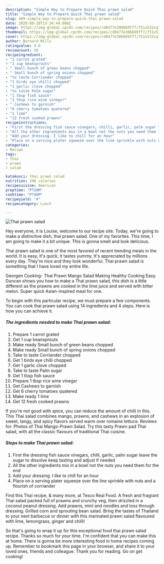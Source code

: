 ```yaml
---
description: "Simple Way to Prepare Quick Thai prawn salad"
title: "Simple Way to Prepare Quick Thai prawn salad"
slug: 489-simple-way-to-prepare-quick-thai-prawn-salad
date: 2020-09-28T13:34:44.886Z
image: https://img-global.cpcdn.com/recipes/cd8477e306669ff7/751x532cq70/thai-prawn-salad-recipe-main-photo.jpg
thumbnail: https://img-global.cpcdn.com/recipes/cd8477e306669ff7/751x532cq70/thai-prawn-salad-recipe-main-photo.jpg
cover: https://img-global.cpcdn.com/recipes/cd8477e306669ff7/751x532cq70/thai-prawn-salad-recipe-main-photo.jpg
author: Bernard Mills
ratingvalue: 4.6
reviewcount: 10
recipeingredient:
- "1 carrot grated"
- "1 cup beansprouts"
- " Small bunch of green beans chopped"
- " Small bunch of spring onions chopped"
- "to taste Corriander chopped"
- "1 birds eye chilli chopped"
- "1 garlic clove chopped"
- "to taste Palm sugar"
- "1 tbsp fish sauce"
- "1 tbsp rice wine vinegsr"
- " Cashews to garnish"
- "6 cherry tomatoes quatered"
- "1 lime"
- "12 fresh cooked prawns"
recipeinstructions:
- "First the dressing fish sauce vinegars, chilli, garlic, palm sugar leave the sugar to dissolve keep tasting and adjust if needed"
- "All the other ingredients mix in a bowl not the nuts you need them for the end"
- "Add your dressing. I like to chill for an hour"
- "Place on a serving plater squeeze over the line sprinkle with nuts and a flourish of corriander"
categories:
- Recipe
tags:
- thai
- prawn
- salad

katakunci: thai prawn salad 
nutrition: 190 calories
recipecuisine: American
preptime: "PT28M"
cooktime: "PT46M"
recipeyield: "4"
recipecategory: Lunch

---
```



![Thai prawn salad](https://img-global.cpcdn.com/recipes/cd8477e306669ff7/751x532cq70/thai-prawn-salad-recipe-main-photo.jpg)

Hey everyone, it is Louise, welcome to our recipe site. Today, we're going to make a distinctive dish, thai prawn salad. One of my favorites. This time, I am going to make it a bit unique. This is gonna smell and look delicious.

Thai prawn salad is one of the most favored of recent trending meals in the world. It is easy, it's quick, it tastes yummy. It's appreciated by millions every day. They're nice and they look wonderful. Thai prawn salad is something that I have loved my entire life.

Georgen Cooking- Thai Prawn Mango Salad Making Healthy Cooking Easy. Duncan shows you how to make a Thai prawn salad, this dish is a little different as the prawns are cooked in the lime juice and served with bitter melon. Super quick Asian-inspired meal for one.


To begin with this particular recipe, we must prepare a few components. You can cook thai prawn salad using 14 ingredients and 4 steps. Here is how you can achieve it.

<!--inarticleads1-->

##### The ingredients needed to make Thai prawn salad:

1. Prepare 1 carrot grated
1. Get 1 cup beansprouts
1. Make ready  Small bunch of green beans chopped
1. Make ready  Small bunch of spring onions chopped
1. Take to taste Corriander chopped
1. Get 1 birds eye chilli chopped
1. Get 1 garlic clove chopped
1. Take to taste Palm sugar
1. Get 1 tbsp fish sauce
1. Prepare 1 tbsp rice wine vinegsr
1. Get  Cashews to garnish
1. Get 6 cherry tomatoes quatered
1. Make ready 1 lime
1. Get 12 fresh cooked prawns


If you&#39;re not good with spice, you can reduce the amount of chilli in this. This Thai salad combines mango, prawns, and cashews in an explosion of sweet, tangy, and spicy flavors served warm over romaine lettuce. Reviews for: Photos of Thai Mango-Prawn Salad. Try this tasty Prawn pad Thai salad, with all the classic flavours of traditional Thai cuisine. 

<!--inarticleads2-->

##### Steps to make Thai prawn salad:

1. First the dressing fish sauce vinegars, chilli, garlic, palm sugar leave the sugar to dissolve keep tasting and adjust if needed
1. All the other ingredients mix in a bowl not the nuts you need them for the end
1. Add your dressing. I like to chill for an hour
1. Place on a serving plater squeeze over the line sprinkle with nuts and a flourish of corriander


Find this Thai recipe, &amp; many more, at Tesco Real Food. A fresh and fragrant Thai salad packed full of prawns and crunchy veg, then drizzled in a coconut peanut dressing. Add prawns, mint and noodles and toss through dressing. Grilled corn and sprouting bean salad. Bring the tastes of Thailand to your next barbecue or dinner with this marinated prawn salad flavoured with lime, lemongrass, ginger and chilli! 

So that's going to wrap it up for this exceptional food thai prawn salad recipe. Thanks so much for your time. I'm confident that you can make this at home. There is gonna be more interesting food in home recipes coming up. Remember to bookmark this page in your browser, and share it to your loved ones, friends and colleague. Thank you for reading. Go on get cooking!
